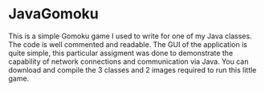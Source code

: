 # JavaGomoku

This is a simple Gomoku game I used to write for one of my Java classes. The code is well commented and readable. The GUI of the application is quite simple, this particular assigment was done to demonstrate the capability of network connections and communication via Java. You can download and compile the 3 classes and 2 images required to run this little game.
